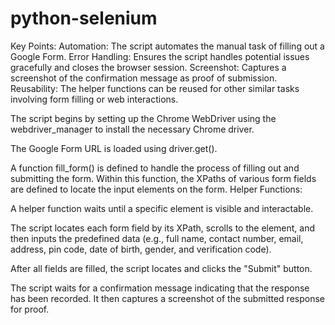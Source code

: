 # python-selenium
Key Points:
Automation: The script automates the manual task of filling out a Google Form.
Error Handling: Ensures the script handles potential issues gracefully and closes the browser session.
Screenshot: Captures a screenshot of the confirmation message as proof of submission.
Reusability: The helper functions can be reused for other similar tasks involving form filling or web interactions.



The script begins by setting up the Chrome WebDriver using the webdriver_manager to install the necessary Chrome driver.


The Google Form URL is loaded using driver.get().


A function fill_form() is defined to handle the process of filling out and submitting the form.
Within this function, the XPaths of various form fields are defined to locate the input elements on the form.
Helper Functions:

A helper function waits until a specific element is visible and interactable.

The script locates each form field by its XPath, scrolls to the element, and then inputs the predefined data (e.g., full name, contact number, email, address, pin code, date of birth, gender, and verification code).

After all fields are filled, the script locates and clicks the "Submit" button.

The script waits for a confirmation message indicating that the response has been recorded.
It then captures a screenshot of the submitted response for proof.



